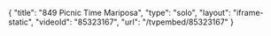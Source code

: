 {
    "title": "849 Picnic Time Mariposa",
    "type": "solo",
    "layout": "iframe-static",
    "videoId": "85323167",
    "url": "\/tvpembed\/85323167"
}